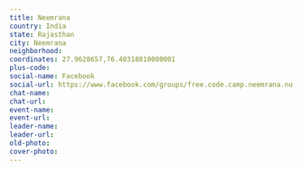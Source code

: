 ```yaml
---
title: Neemrana
country: India
state: Rajasthan
city: Neemrana
neighborhood: 
coordinates: 27.9628657,76.40318810000001
plus-code:
social-name: Facebook
social-url: https://www.facebook.com/groups/free.code.camp.neemrana.nu
chat-name:
chat-url:
event-name:
event-url:
leader-name:
leader-url:
old-photo: 
cover-photo:
---
```

